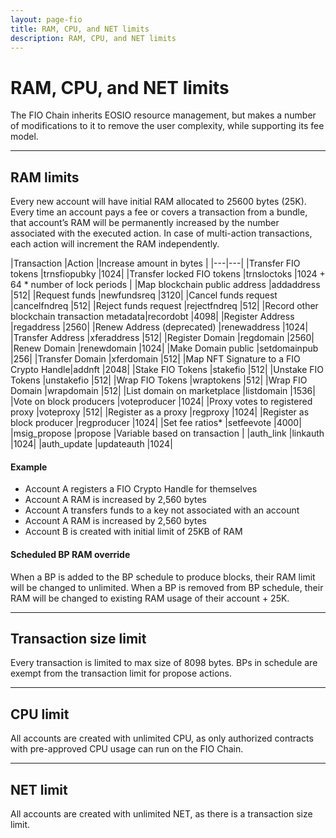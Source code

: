 ```yaml
---
layout: page-fio
title: RAM, CPU, and NET limits
description: RAM, CPU, and NET limits
---
```

# RAM, CPU, and NET limits

The FIO Chain inherits EOSIO resource management, but makes a number of modifications to it to remove the user complexity, while supporting its fee model.

---
## RAM limits

Every new account will have initial RAM allocated to 25600 bytes (25K). Every time an account pays a fee or covers a transaction from a bundle, that account’s RAM will be permanently increased by the number associated with the executed action. In case of multi-action transactions, each action will increment the RAM independently.

|Transaction |Action |Increase amount in bytes |
|---|---|
|Transfer FIO tokens |trnsfiopubky |1024|
|Transfer locked FIO tokens |trnsloctoks |1024 + 64 * number of lock periods |
|Map blockchain public address |addaddress |512|
|Request funds |newfundsreq |3120|
|Cancel funds request |cancelfndreq |512|
|Reject funds request |rejectfndreq |512|
|Record other blockchain transaction metadata|recordobt |4098|
|Register Address |regaddress |2560|
|Renew Address (deprecated) |renewaddress |1024|
|Transfer Address |xferaddress |512|
|Register Domain |regdomain |2560|
|Renew Domain |renewdomain |1024|
|Make Domain public |setdomainpub |256|
|Transfer Domain |xferdomain |512|
|Map NFT Signature to a FIO Crypto Handle|addnft |2048|
|Stake FIO Tokens |stakefio |512|
|Unstake FIO Tokens |unstakefio |512|
|Wrap FIO Tokens |wraptokens |512|
|Wrap FIO Domain |wrapdomain |512|
|List domain on marketplace |listdomain |1536|
|Vote on block producers |voteproducer |1024|
|Proxy votes to registered proxy |voteproxy |512|
|Register as a proxy |regproxy |1024|
|Register as block producer |regproducer |1024|
|Set fee ratios* |setfeevote |4000|
|msig_propose |propose |Variable based on transaction |
|auth_link |linkauth |1024|
|auth_update |updateauth |1024|

#### Example

* Account A registers a FIO Crypto Handle for themselves
* Account A RAM is increased by 2,560 bytes
* Account A transfers funds to a key not associated with an account
* Account A RAM is increased by 2,560 bytes
* Account B is created with initial limit of 25KB of RAM

#### Scheduled BP RAM override

When a BP is added to the BP schedule to produce blocks, their RAM limit will be changed to unlimited. When a BP is removed from BP schedule, their RAM will be changed to existing RAM usage of their account + 25K.

---
## Transaction size limit

Every transaction is limited to max size of 8098 bytes. BPs in schedule are exempt from the transaction limit for propose actions.

---
## CPU limit

All accounts are created with unlimited CPU, as only authorized contracts with pre-approved CPU usage can run on the FIO Chain.

---
## NET limit

All accounts are created with unlimited NET, as there is a transaction size limit.
